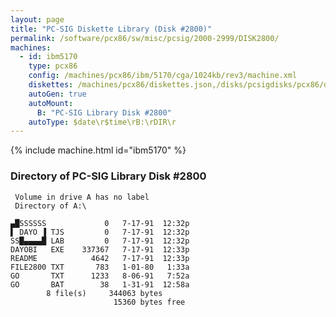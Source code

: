 ```yaml
---
layout: page
title: "PC-SIG Diskette Library (Disk #2800)"
permalink: /software/pcx86/sw/misc/pcsig/2000-2999/DISK2800/
machines:
  - id: ibm5170
    type: pcx86
    config: /machines/pcx86/ibm/5170/cga/1024kb/rev3/machine.xml
    diskettes: /machines/pcx86/diskettes.json,/disks/pcsigdisks/pcx86/diskettes.json
    autoGen: true
    autoMount:
      B: "PC-SIG Library Disk #2800"
    autoType: $date\r$time\rB:\rDIR\r
---
```


{% include machine.html id="ibm5170" %}

### Directory of PC-SIG Library Disk #2800

     Volume in drive A has no label
     Directory of A:\

    ▄█SSSSSS             0   7-17-91  12:32p
    ▌ DAYO ▐ TJS         0   7-17-91  12:32p
    SS█▄▄▄▄█ LAB         0   7-17-91  12:32p
    DAYOBI   EXE    337367   7-17-91  12:33p
    README            4642   7-17-91  12:33p
    FILE2800 TXT       783   1-01-80   1:33a
    GO       TXT      1233   8-06-91   7:52a
    GO       BAT        38   1-31-91  12:58a
            8 file(s)     344063 bytes
                           15360 bytes free
